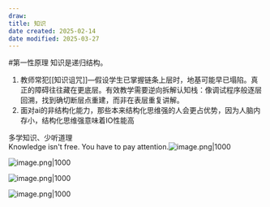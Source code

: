 ```yaml
---
draw:
title: 知识
date created: 2025-02-14
date modified: 2025-03-27
---
```


#第一性原理 知识是递归结构。

1. 教师常犯[[知识诅咒]]—假设学生已掌握链条上层时，地基可能早已塌陷。真正的障碍往往藏在更底层。有效教学需要逆向拆解认知栈：像调试程序般逐层回溯，找到确切断层点重建，而非在表层重复讲解。
2. 面对ai的非结构化能力，那些本来结构化思维强的人会更占优势，因为人脑内存小，结构化思维强意味着IO性能高

多学知识、少听道理  
Knowledge isn't free. You have to pay attention.![image.png|1000](https://imagehosting4picgo.oss-cn-beijing.aliyuncs.com/imagehosting/fix-dir%2Fpicgo%2Fpicgo-clipboard-images%2F2024%2F09%2F01%2F20-32-03-709329a93d2fa5c009dcfdfd4575107e-202409012032904-b2fef7.png)

![image.png|1000](https://imagehosting4picgo.oss-cn-beijing.aliyuncs.com/imagehosting/fix-dir%2Fpicgo%2Fpicgo-clipboard-images%2F2024%2F07%2F16%2F11-20-41-3d76f989492fac174abada80db5e5853-20240716112040-1b90fa.png)

![image.png|1000](https://imagehosting4picgo.oss-cn-beijing.aliyuncs.com/imagehosting/fix-dir%2Fpicgo%2Fpicgo-clipboard-images%2F2024%2F07%2F11%2F21-49-38-565fe66ebdbbd7dc8db4c35d9aef138e-20240711214937-05d71d.png)

![image.png|1000](https://imagehosting4picgo.oss-cn-beijing.aliyuncs.com/imagehosting/fix-dir%2Fpicgo%2Fpicgo-clipboard-images%2F2024%2F10%2F20%2F16-45-17-6c60f42ae1ece0f9571401aac7a8110b-202410201645596-ab3c02.png)
